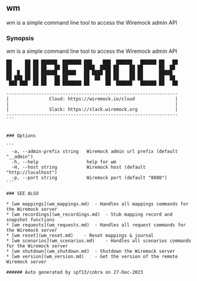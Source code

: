 ## wm

wm is a simple command line tool to access the Wiremock admin API

### Synopsis

wm is a simple command line tool to access the Wiremock admin API 

````
██     ██ ██ ██████  ███████ ███    ███  ██████   ██████ ██   ██ 
██     ██ ██ ██   ██ ██      ████  ████ ██    ██ ██      ██  ██  
██  █  ██ ██ ██████  █████   ██ ████ ██ ██    ██ ██      █████   
██ ███ ██ ██ ██   ██ ██      ██  ██  ██ ██    ██ ██      ██  ██  
 ███ ███  ██ ██   ██ ███████ ██      ██  ██████   ██████ ██   ██ 

----------------------------------------------------------------
|               Cloud: https://wiremock.io/cloud               |
|                                                              |
|               Slack: https://slack.wiremock.org              |
----------------------------------------------------------------
```


### Options

```
  -a, --admin-prefix string   Wiremock admin url prefix (default "__admin")
  -h, --help                  help for wm
  -H, --host string           Wiremock host (default "http://localhost")
  -p, --port string           Wiremock port (default "8080")
```

### SEE ALSO

* [wm mappings](wm_mappings.md)	 - Handles all mappings commands for the Wiremock server
* [wm recordings](wm_recordings.md)	 - Stub mapping record and snapshot functions
* [wm requests](wm_requests.md)	 - Handles all request commands for the Wiremock server
* [wm reset](wm_reset.md)	 - Reset mappings & journal
* [wm scenarios](wm_scenarios.md)	 - Handles all scenarios commands for the Wiremock server
* [wm shutdown](wm_shutdown.md)	 - Shutdown the Wiremock server
* [wm version](wm_version.md)	 - Get the version of the remote Wiremock server

###### Auto generated by spf13/cobra on 27-Dec-2023
